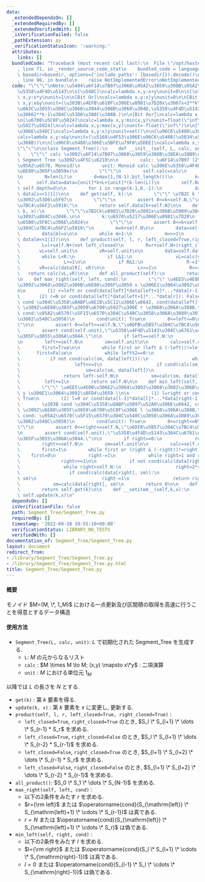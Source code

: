 ```yaml
---
data:
  _extendedDependsOn: []
  _extendedRequiredBy: []
  _extendedVerifiedWith: []
  _isVerificationFailed: false
  _pathExtension: py
  _verificationStatusIcon: ':warning:'
  attributes:
    links: []
  bundledCode: "Traceback (most recent call last):\n  File \"/opt/hostedtoolcache/Python/3.10.7/x64/lib/python3.10/site-packages/onlinejudge_verify/documentation/build.py\"\
    , line 71, in _render_source_code_stat\n    bundled_code = language.bundle(stat.path,\
    \ basedir=basedir, options={'include_paths': [basedir]}).decode()\n  File \"/opt/hostedtoolcache/Python/3.10.7/x64/lib/python3.10/site-packages/onlinejudge_verify/languages/python.py\"\
    , line 96, in bundle\n    raise NotImplementedError\nNotImplementedError\n"
  code: "\"\"\"\nNote:\u5404\u6F14\u7B97\u306B\u95A2\u3059\u308B\u95A2\u6570\u3068\
    \u5358\u4F4D\u5143\n\n[\u548C]\ncalc=lambda x,y:x+y\nunit=0\n\n[\u7A4D]\ncalc=lambda\
    \ x,y:x*y\nunit=1\n\n[Bit Or]\ncalc=lambda x,y:x|y\nunit=0\n\n[Bit And]\ncalc=lambda\
    \ x,y:x&y\nunit=(\u203B\u4EFB\u610F\u306E\u8981\u7D20x\u3067x<2**k\u304C\u4FDD\
    \u8A3C\u3055\u308C\u3066\u3044\u308B\u3068\u304D,\u5358\u4F4D\u5143\u3068\u3057\
    \u30662**k-1\u304C\u53D6\u308C\u308B.)\n\n[Bit Xor]\ncalc=lambda x,y:x^y\nunit=0\n\
    \n[\u6700\u5C0F\u5024]\ncalc=lambda x,y:min(x,y)\nunit=float(\"inf\")\n\n[\u6700\
    \u5927\u5024]\ncalc=lambda x,y:max(x,y)\nunit=-float(\"inf\")\n\n[\u96C6\u5408\
    \u306E\u548C]\ncalc=lambda x,y:x|y\nunit=set()\n\n[\u96C6\u5408\u306E\u7A4D]\n\
    calc=lambda x,y:x&y\nunit=(\u5168\u4F53\u306E\u96C6\u5408(\u5834\u5408\u306B\u3088\
    \u308B))\n\n[\u96C6\u5408\u306E\u5BFE\u79F0\u5DEE]\ncalc=lambda x,y:x^y\nunit=set()\n\
    \"\"\"\n\nclass Segment_Tree():\n    def __init__(self, L, calc, unit):\n    \
    \    \"\"\" calc \u3092\u6F14\u7B97\u3068\u3059\u308B\u30EA\u30B9\u30C8 L \u306E\
    \ Segment Tree \u3092\u4F5C\u6210\n\n        calc: \u6F14\u7B97 (2\u5909\u6570\
    \u95A2\u6570, Monoid)\n        unit: Monoid calc \u306E\u5358\u4F4D\u5143 (xe=ex=x\u3092\
    \u6E80\u305F\u3059e)\n        \"\"\"\n        self.calc=calc\n        self.unit=unit\n\
    \n        N=len(L)\n        d=max(1,(N-1).bit_length())\n        k=1<<d\n\n  \
    \      self.data=data=[unit]*k+L+[unit]*(k-len(L))\n        self.N=k\n       \
    \ self.depth=d\n\n        for i in range(k-1,0,-1):\n            data[i]=calc(data[i<<1],\
    \ data[i<<1|1])\n\n    def get(self, k):\n        \"\"\" \u7B2C k \u8981\u7D20\
    \u3092\u53D6\u5F97\n        \"\"\"\n        assert 0<=k<self.N,\"\u6DFB\u5B57\u304C\
    \u7BC4\u56F2\u5916\"\n        return self.data[k+self.N]\n\n    def update(self,\
    \ k, x):\n        \"\"\"\u7B2Ck\u8981\u7D20\u3092x\u306B\u5909\u3048,\u66F4\u65B0\
    \u3092\u884C\u3046.\n\n        k:\u6570\u5217\u306E\u8981\u7D20\n        x:\u66F4\
    \u65B0\u5F8C\u306E\u5024\n        \"\"\"\n        assert 0<=k<self.N,\"\u6DFB\u5B57\
    \u304C\u7BC4\u56F2\u5916\"\n        m=k+self.N\n\n        data=self.data; calc=self.calc\n\
    \        data[m]=x\n\n        while m>1:\n            m>>=1\n            data[m]=calc(data[m<<1],\
    \ data[m<<1|1])\n\n    def product(self, l, r, left_closed=True,right_closed=True):\n\
    \        L=l+self.N+(not left_closed)\n        R=r+self.N+(right_closed)\n\n \
    \       vL=self.unit\n        vR=self.unit\n\n        data=self.data; calc=self.calc\n\
    \        while L<R:\n            if L&1:\n                vL=calc(vL, data[L])\n\
    \                L+=1\n\n            if R&1:\n                R-=1\n         \
    \       vR=calc(data[R], vR)\n\n            L>>=1\n            R>>=1\n\n     \
    \   return calc(vL,vR)\n\n    def all_product(self):\n        return self.data[1]\n\
    \n    def max_right(self, left, cond):\n        \"\"\" \u4EE5\u4E0B\u306E2\u3064\
    \u3092\u3068\u3082\u306B\u6E80\u305F\u3059 x \u306E1\u3064\u3092\u8FD4\u3059.\\\
    n\n        (1) r=left or cond(data[left]*data[left+1]*...*data[r-1]): True\n \
    \       (2) r=N or cond(data[left]*data[left+1]*...*data[r]): False\n        \u203B\
    \ cond \u304C\u5358\u8ABF\u6E1B\u5C11\u306E\u6642, cond(data[left]*...*data[r-1])\
    \ \u3092\u6E80\u305F\u3059\u6700\u5927\u306E r \u3068\u306A\u308B.\n\n       \
    \ cond:\u95A2\u6570(\u5F15\u6570\u304C\u540C\u3058\u306A\u3089\u3070\u7D50\u679C\
    \u3082\u540C\u3058)\n        cond(unit): True\n        0<=left<=N\n        \"\"\
    \"\n\n        assert 0<=left<=self.N,\"\u6DFB\u5B57\u304C\u7BC4\u56F2\u5916\"\n\
    \        assert cond(self.unit),\"\u5358\u4F4D\u5143\u304C\u6761\u4EF6\u3092\u6E80\
    \u305F\u3055\u306A\u3044.\"\n\n        if left==self.N:\n            return self.N\n\
    \n        left+=self.N\n        sm=self.unit\n\n        calc=self.calc; data=self.data\n\
    \        first=True\n\n        while first or (left & (-left))!=left:\n      \
    \      first=False\n            while left%2==0:\n                left>>=1\n \
    \           if not cond(calc(sm, data[left])):\n                while left<self.N:\n\
    \                    left<<=1\n                    if cond(calc(sm, data[left])):\n\
    \                        sm=calc(sm, data[left])\n                        left+=1\n\
    \                return left-self.N\n            sm=calc(sm, data[left])\n   \
    \         left+=1\n        return self.N\n\n    def min_left(self, right, cond):\n\
    \        \"\"\" \u4EE5\u4E0B\u306E2\u3064\u3092\u3068\u3082\u306B\u6E80\u305F\u3059\
    \ y \u306E1\u3064\u3092\u8FD4\u3059.\\n\n        (1) l=right or cond(data[l]*data[l+1]*...*data[right-1]):\
    \ True\n        (2) l=0 or cond(data[l-1]*data[l]*...*data[right-1]): False\n\
    \        \u203B cond \u304C\u5358\u8ABF\u5897\u52A0\u306E\u6642, cond(data[l]*...*data[right-1])\
    \ \u3092\u6E80\u305F\u3059\u6700\u5C0F\u306E l \u3068\u306A\u308B.\n\n       \
    \ cond: \u95A2\u6570(\u5F15\u6570\u304C\u540C\u3058\u306A\u3089\u3070\u7D50\u679C\
    \u3082\u540C\u3058)\n        cond(unit): True\n        0<=right<=N\n        \"\
    \"\"\n        assert 0<=right<=self.N,\"\u6DFB\u5B57\u304C\u7BC4\u56F2\u5916\"\
    \n        assert cond(self.unit),\"\u5358\u4F4D\u5143\u304C\u6761\u4EF6\u3092\u6E80\
    \u305F\u3055\u306A\u3044.\"\n\n        if right==0:\n            return 0\n\n\
    \        right+=self.N\n        sm=self.unit\n\n        calc=self.calc; data=self.data\n\
    \        first=1\n        while first or (right & (-right))!=right:\n        \
    \    first=0\n            right-=1\n            while right>1 and right&1:\n \
    \               right>>=1\n\n            if not cond(calc(data[right], sm)):\n\
    \                while right<self.N:\n                    right=2*right+1\n  \
    \                  if cond(calc(data[right], sm)):\n                        sm=calc(data[right],\
    \ sm)\n                        right-=1\n                return right+1-self.N\n\
    \            sm=calc(data[right], sm)\n        return 0\n\n    def __getitem__(self,k):\n\
    \        return self.get(k)\n\n    def __setitem__(self,k,x):\n        return\
    \ self.update(k,x)\n"
  dependsOn: []
  isVerificationFile: false
  path: Segment_Tree/Segment_Tree.py
  requiredBy: []
  timestamp: '2022-09-28 10:55:10+09:00'
  verificationStatus: LIBRARY_NO_TESTS
  verifiedWith: []
documentation_of: Segment_Tree/Segment_Tree.py
layout: document
redirect_from:
- /library/Segment_Tree/Segment_Tree.py
- /library/Segment_Tree/Segment_Tree.py.html
title: Segment_Tree/Segment_Tree.py
---
```


#### 概要
モノイド $M=(M, \*, 1_M)$ における一点更新及び区間積の取得を高速に行うことを得意とするデータ構造

#### 使用方法

- `Segment_Tree(L, calc, unit)`: $L$ で初期化された Segment_Tree を生成する.
  - `L`: $M$ の元からなるリスト
  - `calc` : $M \times M \to M; (x,y) \mapsto x\*y$ : 二項演算
  - `unit` : $M$ における単位元 $1_M$

以降では $L$ の長さを $N$ とする.

- `get(k)` : 第 $k$ 要素を得る.
- `update(k, x)` : 第 $k$ 要素を $x$ に変更し, 更新する.
- `product(self, l, r, left_closed=True, right_closed=True)` :
    - `left_closed=True`, `right_closed=True` のとき, $S_l \* S_{l+1} \* \dots \* S_{r-1} * S_r$ を求める.
    - `left_closed=True`, `right_closed=False` のとき, $S_l \* S_{l+1} \* \dots \* S_{r-2} * S_{r-1}$ を求める.
    - `left_closed=False`, `right_closed=True` のとき, $S_{l+1} \* S_{l+2} \* \dots \* S_{r-1} * S_r$ を求める.
    - `left_closed=False`, `right_closed=False` のとき, $S_{l+1} \* S_{l+2} \* \dots \* S_{r-2} * S_{r-1}$ を求める.
- `all_product()`: $S_0 \* S_1 \* \dots \* S_{N-1}$ を求める.
- `max_right(self, left, cond)` :
    - 以下の2条件をみたす $r$ を求める.
    - $r={\rm left}$ または $\operatorname{cond}(S_{\mathrm{left}} \* S_{\mathrm{left}+1} \* \cdots \* S_{r-1})$ は真である.
    - $r=N$ または $\operatorname{cond}(S_{\mathrm{left}} \* S_{\mathrm{left}+1} \* \cdots \* S_r)$ は偽である.
- `min_left(self, right, cond)` :
    - 以下の2条件をみたす $l$ を求める.
    - $l={\rm right}$ または $\operatorname{cond}(S_l \* S_{l+1} \* \cdots \* S_{\mathrm{right}-1})$ は真である.
    - $l=0$ または $\operatorname{cond}(S_{l-1} \* S_l \* \cdots \* S_{\mathrm{right}-1})$ は偽である.
